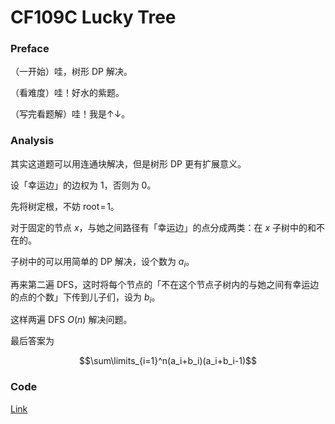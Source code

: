 # CF109C Lucky Tree

### Preface

（一开始）哇，树形 DP 解决。

（看难度）哇！好水的紫题。

（写完看题解）哇！我是↑↓。

### Analysis

其实这道题可以用连通块解决，但是树形 DP 更有扩展意义。

设「幸运边」的边权为 $1$，否则为 $0$。

先将树定根，不妨 $\text{root}\!=\!1$。

对于固定的节点 $x$，与她之间路径有「幸运边」的点分成两类：在 $x$ 子树中的和不在的。

子树中的可以用简单的 DP 解决，设个数为 $a_i$。

再来第二遍 DFS，这时将每个节点的「不在这个节点子树内的与她之间有幸运边的点的个数」下传到儿子们，设为 $b_i$。

这样两遍 DFS $O(n)$ 解决问题。

最后答案为

$$\sum\limits_{i=1}^n(a_i+b_i)(a_i+b_i-1)$$

### Code

[Link](https://codeforces.com/contest/109/submission/151200906)